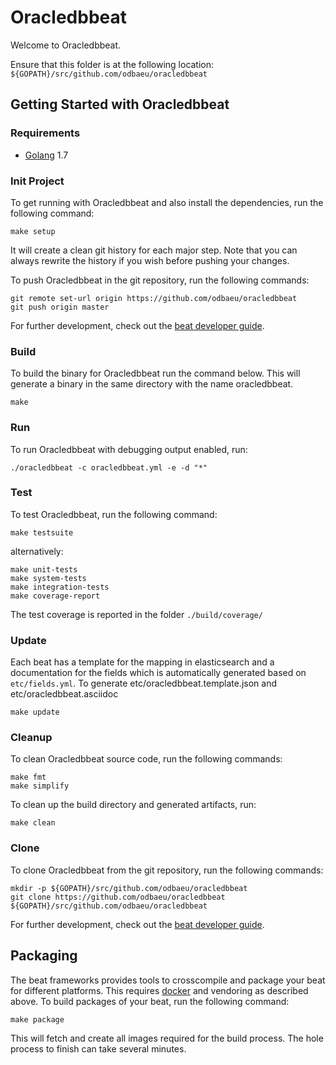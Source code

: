 # Oracledbbeat

Welcome to Oracledbbeat.

Ensure that this folder is at the following location:
`${GOPATH}/src/github.com/odbaeu/oracledbbeat`

## Getting Started with Oracledbbeat

### Requirements

* [Golang](https://golang.org/dl/) 1.7

### Init Project
To get running with Oracledbbeat and also install the
dependencies, run the following command:

```
make setup
```

It will create a clean git history for each major step. Note that you can always rewrite the history if you wish before pushing your changes.

To push Oracledbbeat in the git repository, run the following commands:

```
git remote set-url origin https://github.com/odbaeu/oracledbbeat
git push origin master
```

For further development, check out the [beat developer guide](https://www.elastic.co/guide/en/beats/libbeat/current/new-beat.html).

### Build

To build the binary for Oracledbbeat run the command below. This will generate a binary
in the same directory with the name oracledbbeat.

```
make
```


### Run

To run Oracledbbeat with debugging output enabled, run:

```
./oracledbbeat -c oracledbbeat.yml -e -d "*"
```


### Test

To test Oracledbbeat, run the following command:

```
make testsuite
```

alternatively:
```
make unit-tests
make system-tests
make integration-tests
make coverage-report
```

The test coverage is reported in the folder `./build/coverage/`

### Update

Each beat has a template for the mapping in elasticsearch and a documentation for the fields
which is automatically generated based on `etc/fields.yml`.
To generate etc/oracledbbeat.template.json and etc/oracledbbeat.asciidoc

```
make update
```


### Cleanup

To clean  Oracledbbeat source code, run the following commands:

```
make fmt
make simplify
```

To clean up the build directory and generated artifacts, run:

```
make clean
```


### Clone

To clone Oracledbbeat from the git repository, run the following commands:

```
mkdir -p ${GOPATH}/src/github.com/odbaeu/oracledbbeat
git clone https://github.com/odbaeu/oracledbbeat ${GOPATH}/src/github.com/odbaeu/oracledbbeat
```


For further development, check out the [beat developer guide](https://www.elastic.co/guide/en/beats/libbeat/current/new-beat.html).


## Packaging

The beat frameworks provides tools to crosscompile and package your beat for different platforms. This requires [docker](https://www.docker.com/) and vendoring as described above. To build packages of your beat, run the following command:

```
make package
```

This will fetch and create all images required for the build process. The hole process to finish can take several minutes.
